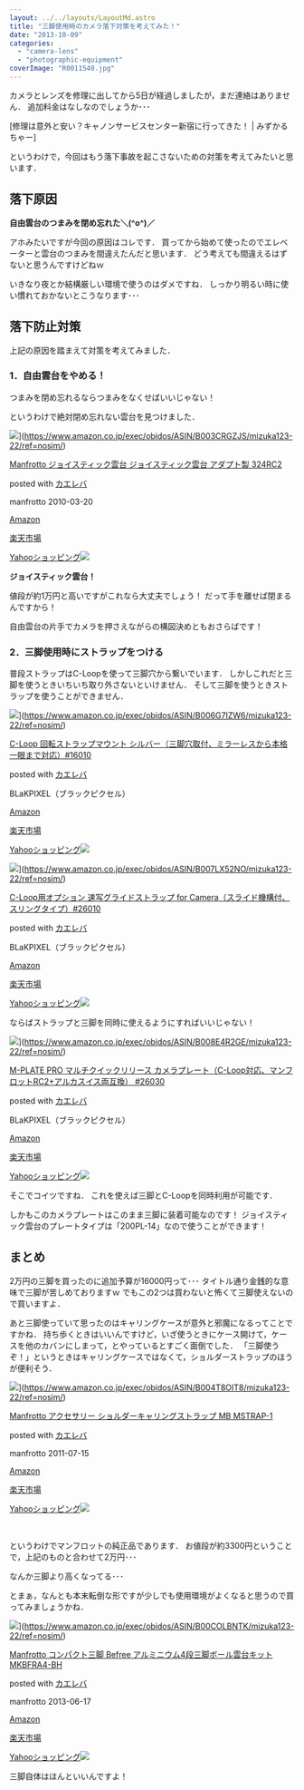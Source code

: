 ```yaml
---
layout: ../../layouts/LayoutMd.astro
title: "三脚使用時のカメラ落下対策を考えてみた！"
date: "2013-10-09"
categories: 
  - "camera-lens"
  - "photographic-equipment"
coverImage: "R0011540.jpg"
---
```


カメラとレンズを修理に出してから5日が経過しましたが，まだ連絡はありません． 追加料金はなしなのでしょうか･･･

[修理は意外と安い？キャノンサービスセンター新宿に行ってきた！ | みずかるちゃー]

というわけで，今回はもう落下事故を起こさないための対策を考えてみたいと思います．

## 落下原因

**自由雲台のつまみを閉め忘れた＼(^o^)／**

アホみたいですが今回の原因はコレです． 買ってから始めて使ったのでエレベーターと雲台のつまみを間違えたんだと思います． どう考えても間違えるはずないと思うんですけどねｗ

いきなり夜とか結構厳しい環境で使うのはダメですね． しっかり明るい時に使い慣れておかないとこうなります･･･

## 落下防止対策

上記の原因を踏まえて対策を考えてみました．

### 1．自由雲台をやめる！

つまみを閉め忘れるならつまみをなくせばいいじゃない！

というわけで絶対閉め忘れない雲台を見つけました．

![](/archive/images/41L3GNnXH7L._SL160_.jpg)](https://www.amazon.co.jp/exec/obidos/ASIN/B003CRGZJS/mizuka123-22/ref=nosim/)

[Manfrotto ジョイスティック雲台 ジョイスティック雲台 アダプト製 324RC2](https://www.amazon.co.jp/exec/obidos/ASIN/B003CRGZJS/mizuka123-22/ref=nosim/)

posted with [カエレバ](http://kaereba.com)

manfrotto 2010-03-20

[Amazon](http://www.amazon.co.jp/gp/search?keywords=%83W%83%87%83C%83X%83e%83B%83b%83N%89_%91%E4&__mk_ja_JP=%83J%83%5E%83J%83i&tag=mizuka123-22 "アマゾン")

[楽天市場](http://hb.afl.rakuten.co.jp/hgc/032b53ee.4b34c5ee.0f4a541e.f440145e/?pc=http%3A%2F%2Fsearch.rakuten.co.jp%2Fsearch%2Fmall%2F%25E3%2582%25B8%25E3%2583%25A7%25E3%2582%25A4%25E3%2582%25B9%25E3%2583%2586%25E3%2582%25A3%25E3%2583%2583%25E3%2582%25AF%25E9%259B%25B2%25E5%258F%25B0%2F-%2Ff.1-p.1-s.1-sf.0-st.A-v.2%3Fx%3D0%26scid%3Daf_ich_link_urltxt%26m%3Dhttp%3A%2F%2Fm.rakuten.co.jp%2F "楽天市場")

[Yahooショッピング![](//ad.jp.ap.valuecommerce.com/servlet/gifbanner?sid=3066752&pid=881990642)](//ck.jp.ap.valuecommerce.com/servlet/referral?sid=3066752&pid=881990642&vc_url=http%3A%2F%2Fshopping.search.yahoo.co.jp%2Fsearch%3FuIv%3Don%26ei%3DUTF-8%26tab_ex%3Dcommerce%26slider%3D0%26va%3D%25E3%2582%25B8%25E3%2583%25A7%25E3%2582%25A4%25E3%2582%25B9%25E3%2583%2586%25E3%2582%25A3%25E3%2583%2583%25E3%2582%25AF%25E9%259B%25B2%25E5%258F%25B0 "Yahooショッピング")

**ジョイスティック雲台！**

値段が約1万円と高いですがこれなら大丈夫でしょう！ だって手を離せば閉まるんですから！

自由雲台の片手でカメラを押さえながらの構図決めともおさらばです！

### 2．三脚使用時にストラップをつける

普段ストラップはC-Loopを使って三脚穴から繋いでいます． しかしこれだと三脚を使うときいちいち取り外さないといけません． そして三脚を使うときストラップを使うことができません．

![](/archive/images/31UQmceEm6L._SL160_.jpg)](https://www.amazon.co.jp/exec/obidos/ASIN/B006G7IZW6/mizuka123-22/ref=nosim/)

[C-Loop 回転ストラップマウント シルバー（三脚穴取付、ミラーレスから本格一眼まで対応）#16010](https://www.amazon.co.jp/exec/obidos/ASIN/B006G7IZW6/mizuka123-22/ref=nosim/)

posted with [カエレバ](http://kaereba.com)

BLaKPIXEL（ブラックピクセル）

[Amazon](http://www.amazon.co.jp/gp/search?keywords=C-Loop%20%89%F1%93%5D%83X%83g%83%89%83b%83v%83%7D%83E%83%93%83g&__mk_ja_JP=%83J%83%5E%83J%83i&tag=mizuka123-22 "アマゾン")

[楽天市場](http://hb.afl.rakuten.co.jp/hgc/032b53ee.4b34c5ee.0f4a541e.f440145e/?pc=http%3A%2F%2Fsearch.rakuten.co.jp%2Fsearch%2Fmall%2FC-Loop%2520%25E5%259B%259E%25E8%25BB%25A2%25E3%2582%25B9%25E3%2583%2588%25E3%2583%25A9%25E3%2583%2583%25E3%2583%2597%25E3%2583%259E%25E3%2582%25A6%25E3%2583%25B3%25E3%2583%2588%2F-%2Ff.1-p.1-s.1-sf.0-st.A-v.2%3Fx%3D0%26scid%3Daf_ich_link_urltxt%26m%3Dhttp%3A%2F%2Fm.rakuten.co.jp%2F "楽天市場")

[Yahooショッピング![](//ad.jp.ap.valuecommerce.com/servlet/gifbanner?sid=3066752&pid=881990642)](//ck.jp.ap.valuecommerce.com/servlet/referral?sid=3066752&pid=881990642&vc_url=http%3A%2F%2Fshopping.search.yahoo.co.jp%2Fsearch%3FuIv%3Don%26ei%3DUTF-8%26tab_ex%3Dcommerce%26slider%3D0%26va%3DC-Loop%2520%25E5%259B%259E%25E8%25BB%25A2%25E3%2582%25B9%25E3%2583%2588%25E3%2583%25A9%25E3%2583%2583%25E3%2583%2597%25E3%2583%259E%25E3%2582%25A6%25E3%2583%25B3%25E3%2583%2588 "Yahooショッピング")

![](/archive/images/413SSW8JxTL._SL160_.jpg)](https://www.amazon.co.jp/exec/obidos/ASIN/B007LX52NO/mizuka123-22/ref=nosim/)

[C-Loop用オプション 速写グライドストラップ for Camera（スライド機構付、スリングタイプ）#26010](https://www.amazon.co.jp/exec/obidos/ASIN/B007LX52NO/mizuka123-22/ref=nosim/)

posted with [カエレバ](http://kaereba.com)

BLaKPIXEL（ブラックピクセル）

[Amazon](http://www.amazon.co.jp/gp/search?keywords=for%20Camera%20%91%AC%8E%CA%83O%83%89%83C%83h%83X%83g%83%89%83b%83v&__mk_ja_JP=%83J%83%5E%83J%83i&tag=mizuka123-22 "アマゾン")

[楽天市場](http://hb.afl.rakuten.co.jp/hgc/032b53ee.4b34c5ee.0f4a541e.f440145e/?pc=http%3A%2F%2Fsearch.rakuten.co.jp%2Fsearch%2Fmall%2Ffor%2520Camera%2520%25E9%2580%259F%25E5%2586%2599%25E3%2582%25B0%25E3%2583%25A9%25E3%2582%25A4%25E3%2583%2589%25E3%2582%25B9%25E3%2583%2588%25E3%2583%25A9%25E3%2583%2583%25E3%2583%2597%2F-%2Ff.1-p.1-s.1-sf.0-st.A-v.2%3Fx%3D0%26scid%3Daf_ich_link_urltxt%26m%3Dhttp%3A%2F%2Fm.rakuten.co.jp%2F "楽天市場")

[Yahooショッピング![](//ad.jp.ap.valuecommerce.com/servlet/gifbanner?sid=3066752&pid=881990642)](//ck.jp.ap.valuecommerce.com/servlet/referral?sid=3066752&pid=881990642&vc_url=http%3A%2F%2Fshopping.search.yahoo.co.jp%2Fsearch%3FuIv%3Don%26ei%3DUTF-8%26tab_ex%3Dcommerce%26slider%3D0%26va%3Dfor%2520Camera%2520%25E9%2580%259F%25E5%2586%2599%25E3%2582%25B0%25E3%2583%25A9%25E3%2582%25A4%25E3%2583%2589%25E3%2582%25B9%25E3%2583%2588%25E3%2583%25A9%25E3%2583%2583%25E3%2583%2597 "Yahooショッピング")

ならばストラップと三脚を同時に使えるようにすればいいじゃない！

![](/archive/images/41MjNRkwWJL._SL160_.jpg)](https://www.amazon.co.jp/exec/obidos/ASIN/B008E4R2GE/mizuka123-22/ref=nosim/)

[M-PLATE PRO マルチクイックリリース カメラプレート（C-Loop対応、マンフロットRC2+アルカスイス両互換） #26030](https://www.amazon.co.jp/exec/obidos/ASIN/B008E4R2GE/mizuka123-22/ref=nosim/)

posted with [カエレバ](http://kaereba.com)

BLaKPIXEL（ブラックピクセル）

[Amazon](http://www.amazon.co.jp/gp/search?keywords=M-PLATE%20PRO%20%83%7D%83%8B%83%60%83N%83C%83b%83N%83%8A%83%8A%81%5B%83X%20%83J%83%81%83%89&__mk_ja_JP=%83J%83%5E%83J%83i&tag=mizuka123-22 "アマゾン")

[楽天市場](http://hb.afl.rakuten.co.jp/hgc/032b53ee.4b34c5ee.0f4a541e.f440145e/?pc=http%3A%2F%2Fsearch.rakuten.co.jp%2Fsearch%2Fmall%2FM-PLATE%2520PRO%2520%25E3%2583%259E%25E3%2583%25AB%25E3%2583%2581%25E3%2582%25AF%25E3%2582%25A4%25E3%2583%2583%25E3%2582%25AF%25E3%2583%25AA%25E3%2583%25AA%25E3%2583%25BC%25E3%2582%25B9%2520%25E3%2582%25AB%25E3%2583%25A1%25E3%2583%25A9%2F-%2Ff.1-p.1-s.1-sf.0-st.A-v.2%3Fx%3D0%26scid%3Daf_ich_link_urltxt%26m%3Dhttp%3A%2F%2Fm.rakuten.co.jp%2F "楽天市場")

[Yahooショッピング![](//ad.jp.ap.valuecommerce.com/servlet/gifbanner?sid=3066752&pid=881990642)](//ck.jp.ap.valuecommerce.com/servlet/referral?sid=3066752&pid=881990642&vc_url=http%3A%2F%2Fshopping.search.yahoo.co.jp%2Fsearch%3FuIv%3Don%26ei%3DUTF-8%26tab_ex%3Dcommerce%26slider%3D0%26va%3DM-PLATE%2520PRO%2520%25E3%2583%259E%25E3%2583%25AB%25E3%2583%2581%25E3%2582%25AF%25E3%2582%25A4%25E3%2583%2583%25E3%2582%25AF%25E3%2583%25AA%25E3%2583%25AA%25E3%2583%25BC%25E3%2582%25B9%2520%25E3%2582%25AB%25E3%2583%25A1%25E3%2583%25A9 "Yahooショッピング")

そこでコイツですね． これを使えば三脚とC-Loopを同時利用が可能です．

しかもこのカメラプレートはこのまま三脚に装着可能なのです！ ジョイスティック雲台のプレートタイプは「200PL-14」なので使うことができます！

## まとめ

2万円の三脚を買ったのに追加予算が16000円って･･･ タイトル通り金銭的な意味で三脚が苦しめておりますｗ でもこの2つは買わないと怖くて三脚使えないので買いますよ．

あと三脚使っていて思ったのはキャリングケースが意外と邪魔になるってことですかね． 持ち歩くときはいいんですけど，いざ使うときにケース開けて，ケースを他のカバンにしまって，とやっているとすごく面倒でした． 「三脚使うぞ！」というときはキャリングケースではなくて，ショルダーストラップのほうが便利そう．

![](/archive/images/21e7vaL9hRL._SL160_.jpg)](https://www.amazon.co.jp/exec/obidos/ASIN/B004T8OIT8/mizuka123-22/ref=nosim/)

[Manfrotto アクセサリー ショルダーキャリングストラップ MB MSTRAP-1](https://www.amazon.co.jp/exec/obidos/ASIN/B004T8OIT8/mizuka123-22/ref=nosim/)

posted with [カエレバ](http://kaereba.com)

manfrotto 2011-07-15

[Amazon](http://www.amazon.co.jp/gp/search?keywords=MB%20MSTRAP-1%20%83A%83N%83Z%83T%83%8A%81%5B%20%83V%83%87%83%8B%83_%81%5B%83L%83%83%83%8A%83%93%83O&__mk_ja_JP=%83J%83%5E%83J%83i&tag=mizuka123-22 "アマゾン")

[楽天市場](http://hb.afl.rakuten.co.jp/hgc/032b53ee.4b34c5ee.0f4a541e.f440145e/?pc=http%3A%2F%2Fsearch.rakuten.co.jp%2Fsearch%2Fmall%2FMB%2520MSTRAP-1%2520%25E3%2582%25A2%25E3%2582%25AF%25E3%2582%25BB%25E3%2582%25B5%25E3%2583%25AA%25E3%2583%25BC%2520%25E3%2582%25B7%25E3%2583%25A7%25E3%2583%25AB%25E3%2583%2580%25E3%2583%25BC%25E3%2582%25AD%25E3%2583%25A3%25E3%2583%25AA%25E3%2583%25B3%25E3%2582%25B0%2F-%2Ff.1-p.1-s.1-sf.0-st.A-v.2%3Fx%3D0%26scid%3Daf_ich_link_urltxt%26m%3Dhttp%3A%2F%2Fm.rakuten.co.jp%2F "楽天市場")

[Yahooショッピング![](//ad.jp.ap.valuecommerce.com/servlet/gifbanner?sid=3066752&pid=881990642)](//ck.jp.ap.valuecommerce.com/servlet/referral?sid=3066752&pid=881990642&vc_url=http%3A%2F%2Fshopping.search.yahoo.co.jp%2Fsearch%3FuIv%3Don%26ei%3DUTF-8%26tab_ex%3Dcommerce%26slider%3D0%26va%3DMB%2520MSTRAP-1%2520%25E3%2582%25A2%25E3%2582%25AF%25E3%2582%25BB%25E3%2582%25B5%25E3%2583%25AA%25E3%2583%25BC%2520%25E3%2582%25B7%25E3%2583%25A7%25E3%2583%25AB%25E3%2583%2580%25E3%2583%25BC%25E3%2582%25AD%25E3%2583%25A3%25E3%2583%25AA%25E3%2583%25B3%25E3%2582%25B0 "Yahooショッピング")

 

というわけでマンフロットの純正品であります． お値段が約3300円ということで，上記のものと合わせて2万円･･･

なんか三脚より高くなってる･･･

とまぁ，なんとも本末転倒な形ですが少しでも使用環境がよくなると思うので買ってみましょうかね．

![](/archive/images/41tZegnd-TL._SL160_.jpg)](https://www.amazon.co.jp/exec/obidos/ASIN/B00COLBNTK/mizuka123-22/ref=nosim/)

[Manfrotto コンパクト三脚 Befree アルミニウム4段三脚ボール雲台キット MKBFRA4-BH](https://www.amazon.co.jp/exec/obidos/ASIN/B00COLBNTK/mizuka123-22/ref=nosim/)

posted with [カエレバ](http://kaereba.com)

manfrotto 2013-06-17

[Amazon](http://www.amazon.co.jp/gp/search?keywords=MKBFRA4-BH&__mk_ja_JP=%83J%83%5E%83J%83i&tag=mizuka123-22 "アマゾン")

[楽天市場](http://hb.afl.rakuten.co.jp/hgc/032b53ee.4b34c5ee.0f4a541e.f440145e/?pc=http%3A%2F%2Fsearch.rakuten.co.jp%2Fsearch%2Fmall%2FMKBFRA4-BH%2F-%2Ff.1-p.1-s.1-sf.0-st.A-v.2%3Fx%3D0%26scid%3Daf_ich_link_urltxt%26m%3Dhttp%3A%2F%2Fm.rakuten.co.jp%2F "楽天市場")

[Yahooショッピング![](//ad.jp.ap.valuecommerce.com/servlet/gifbanner?sid=3066752&pid=881990642)](//ck.jp.ap.valuecommerce.com/servlet/referral?sid=3066752&pid=881990642&vc_url=http%3A%2F%2Fshopping.search.yahoo.co.jp%2Fsearch%3FuIv%3Don%26ei%3DUTF-8%26tab_ex%3Dcommerce%26slider%3D0%26va%3DMKBFRA4-BH "Yahooショッピング")

三脚自体はほんといいんですよ！
